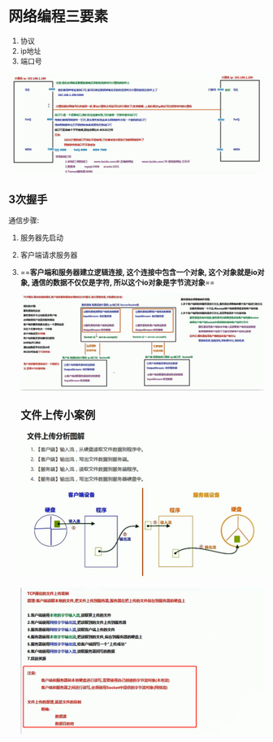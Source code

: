 # 网络编程三要素

1. 协议
2. ip地址
3. 端口号

![image-20210126094724146](img/image-20210126094724146.png)



## 3次握手

通信步骤:

1. 服务器先启动

2. 客户端请求服务器

3. ==**客户端和服务器建立逻辑连接, 这个连接中包含一个对象, 这个对象就是io对象, 通信的数据不仅仅是字符, 所以这个io对象是字节流对象**==

   ![image-20210127155407705](img/image-20210127155407705.png)

   

   

   ## 文件上传小案例

   ![image-20210127165818171](img/image-20210127165818171.png)

   ![image-20210127165927580](img/image-20210127165927580.png)

   

   